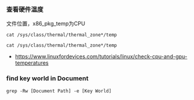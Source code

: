 ### 查看硬件温度
文件位置，x86_pkg_temp为CPU
```	
cat /sys/class/thermal/thermal_zone*/temp
```
```
cat /sys/class/thermal/thermal_zone*/temp
```
- https://www.linuxfordevices.com/tutorials/linux/check-cpu-and-gpu-temperatures

### find key world in Document
```
grep -Rw [Document Path] -e [Key World]
```
